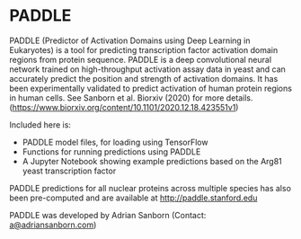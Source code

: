 # PADDLE
PADDLE (Predictor of Activation Domains using Deep Learning in Eukaryotes) is a tool for predicting transcription factor activation domain regions from protein sequence. PADDLE is a deep convolutional neural network trained on high-throughput activation assay data in yeast and can accurately predict the position and strength of activation domains. It has been experimentally validated to predict activation of human protein regions in human cells. See Sanborn et al. Biorxiv (2020) for more details. (https://www.biorxiv.org/content/10.1101/2020.12.18.423551v1)

Included here is:
- PADDLE model files, for loading using TensorFlow
- Functions for running predictions using PADDLE
- A Jupyter Notebook showing example predictions based on the Arg81 yeast transcription factor

PADDLE predictions for all nuclear proteins across multiple species has also been pre-computed and are available at http://paddle.stanford.edu 

PADDLE was developed by Adrian Sanborn (Contact: a@adriansanborn.com)
